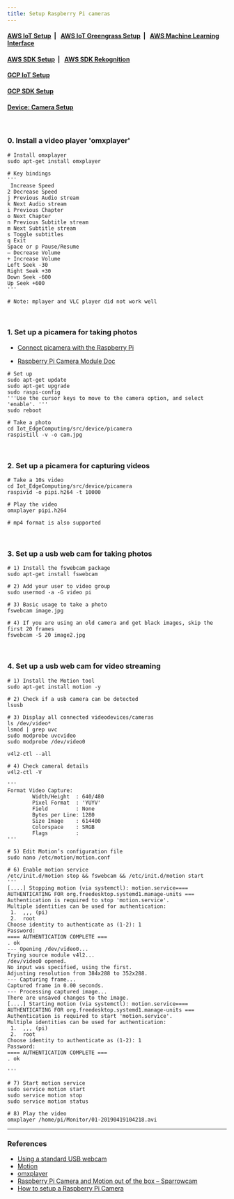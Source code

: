 ```yaml
---
title: Setup Raspberry Pi cameras
---
```



####  [AWS IoT Setup](https://dujm.github.io/Iot_EdgeComputing/aws_iot)&nbsp;  | &nbsp;   [AWS IoT Greengrass Setup](https://dujm.github.io/Iot_EdgeComputing/aws_iot_greengrass)&nbsp;  | &nbsp;   [AWS Machine Learning Interface](https://dujm.github.io/Iot_EdgeComputing/aws_ml)

#### [AWS SDK Setup](https://dujm.github.io/Iot_EdgeComputing/aws_sdk_cli)&nbsp;  | &nbsp; [AWS SDK Rekognition](https://dujm.github.io/Iot_EdgeComputing/aws_sdk_reko)

#### [GCP IoT Setup](https://dujm.github.io/Iot_EdgeComputing/gcp_iot)

#### [GCP SDK Setup](https://dujm.github.io/Iot_EdgeComputing/gcp_sdk)

#### [Device: Camera Setup](https://dujm.github.io/Iot_EdgeComputing/device_cam)

<br>

### 0. Install a video player 'omxplayer'

```
# Install omxplayer
sudo apt-get install omxplayer

# Key bindings
'''
 Increase Speed
2 Decrease Speed
j Previous Audio stream
k Next Audio stream
i Previous Chapter
o Next Chapter
n Previous Subtitle stream
m Next Subtitle stream
s Toggle subtitles
q Exit
Space or p Pause/Resume
– Decrease Volume
+ Increase Volume
Left Seek -30
Right Seek +30
Down Seek -600
Up Seek +600
'''

# Note: mplayer and VLC player did not work well
```

<br>

### 1. Set up a picamera for taking photos

 * [Connect picamera with the Raspberry Pi](https://thepihut.com/blogs/raspberry-pi-tutorials/16021420-how-to-install-use-the-raspberry-pi-camera)

 * [Raspberry Pi Camera Module Doc](https://www.raspberrypi.org/documentation/raspbian/applications/camera.md)  

```
# Set up
sudo apt-get update
sudo apt-get upgrade
sudo raspi-config
'''Use the cursor keys to move to the camera option, and select 'enable'. '''
sudo reboot

# Take a photo
cd Iot_EdgeComputing/src/device/picamera
raspistill -v -o cam.jpg
```

<br>

### 2. Set up a picamera for capturing videos

```
# Take a 10s video
cd Iot_EdgeComputing/src/device/picamera
raspivid -o pipi.h264 -t 10000

# Play the video
omxplayer pipi.h264

# mp4 format is also supported
```

<br>

### 3. Set up a usb web cam for taking photos

```
# 1) Install the fswebcam package
sudo apt-get install fswebcam

# 2) Add your user to video group
sudo usermod -a -G video pi

# 3) Basic usage to take a photo
fswebcam image.jpg

# 4) If you are using an old camera and get black images, skip the first 20 frames
fswebcam -S 20 image2.jpg
```

<br>

### 4. Set up a usb web cam for video streaming
```
# 1) Install the Motion tool
sudo apt-get install motion -y

# 2) Check if a usb camera can be detected
lsusb

# 3) Display all connected videodevices/cameras
ls /dev/video*
lsmod | grep uvc
sudo modprobe uvcvideo
sudo modprobe /dev/video0

v4l2-ctl --all

# 4) Check cameral details
v4l2-ctl -V

'''
Format Video Capture:
        Width/Height  : 640/480
        Pixel Format  : 'YUYV'
        Field         : None
        Bytes per Line: 1280
        Size Image    : 614400
        Colorspace    : SRGB
        Flags         :
'''

# 5) Edit Motion’s configuration file
sudo nano /etc/motion/motion.conf

# 6) Enable motion service
/etc/init.d/motion stop && fswebcam && /etc/init.d/motion start
'''
[....] Stopping motion (via systemctl): motion.service==== AUTHENTICATING FOR org.freedesktop.systemd1.manage-units ===
Authentication is required to stop 'motion.service'.
Multiple identities can be used for authentication:
 1.  ,,, (pi)
 2.  root
Choose identity to authenticate as (1-2): 1
Password:
==== AUTHENTICATION COMPLETE ===
. ok
--- Opening /dev/video0...
Trying source module v4l2...
/dev/video0 opened.
No input was specified, using the first.
Adjusting resolution from 384x288 to 352x288.
--- Capturing frame...
Captured frame in 0.00 seconds.
--- Processing captured image...
There are unsaved changes to the image.
[....] Starting motion (via systemctl): motion.service==== AUTHENTICATING FOR org.freedesktop.systemd1.manage-units ===
Authentication is required to start 'motion.service'.
Multiple identities can be used for authentication:
 1.  ,,, (pi)
 2.  root
Choose identity to authenticate as (1-2): 1
Password:
==== AUTHENTICATION COMPLETE ===
. ok

'''

# 7) Start motion service
sudo service motion start
sudo service motion stop
sudo service motion status

# 8) Play the video
omxplayer /home/pi/Monitor/01-20190419104218.avi
```


---
### References
 * [Using a standard USB webcam](https://www.raspberrypi.org/documentation/usage/webcams/)
 * [Motion](https://motion-project.github.io/motion_guide.html)
 * [omxplayer](https://raspberry-projects.com/pi/software_utilities/media-players/omxplayer)
 * [Raspberry Pi Camera and Motion out of the box – Sparrowcam](http://www.richardmudhar.com/blog/2015/02/raspberry-pi-camera-and-motion-out-of-the-box-sparrowcam/)
 * [How to setup a Raspberry Pi Camera](https://tutorials-raspberrypi.com/raspberry-pi-security-camera-livestream-setup/)
